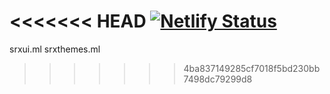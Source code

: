 <<<<<<< HEAD
[![Netlify Status](https://api.netlify.com/api/v1/badges/d4fb8900-0f3b-4134-9274-4b3ec26c055d/deploy-status)](https://app.netlify.com/sites/meek-duckanoo-3012e0/deploys)
=======
srxui.ml
srxthemes.ml
>>>>>>> 4ba837149285cf7018f5bd230bb7498dc79299d8
